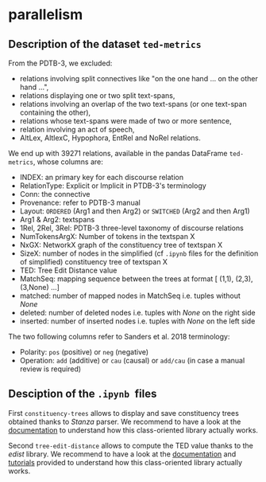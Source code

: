 # parallelism

## Description of the dataset ``ted-metrics``
From the PDTB-3, we excluded:
- relations involving split connectives like "on the one hand ... on the other
hand ...",
- relations displaying one or two split text-spans,
- relations involving an overlap of the two text-spans (or one text-span containing the other),
- relations whose text-spans were made of two or more sentence,
- relation involving an act of speech,
- AltLex, AltlexC, Hypophora, EntRel and NoRel relations.

We end up with 39271 relations, available in the pandas DataFrame ``ted-metrics``, whose columns are:
- INDEX: an primary key for each discourse relation
- RelationType: Explicit or Implicit in PTDB-3's terminology
- Conn: the connective
- Provenance: refer to PDTB-3 manual
- Layout: ``ORDERED`` (Arg1 and then Arg2) or ``SWITCHED`` (Arg2 and then Arg1)
- Arg1 & Arg2: textspans
- 1Rel, 2Rel, 3Rel: PDTB-3 three-level taxonomy of discourse relations
- NumTokensArgX: Number of tokens in the textspan X
- NxGX: NetworkX graph of the constituency tree of textspan X
- SizeX: number of nodes in the simplified (cf ``.ipynb`` files for the definition of simplified) constituency tree of textspan X
- TED: Tree Edit Distance value
- MatchSeq: mapping sequence between the trees at format [ (1,1), (2,3), (3,None) ...]
- matched: number of mapped nodes in MatchSeq i.e. tuples without _None_
- deleted: number of deleted nodes i.e. tuples with _None_ on the right side
- inserted: number of inserted nodes i.e. tuples with _None_ on the left side

The two following columns refer to Sanders et al. 2018 terminology:
- Polarity: ``pos`` (positive) or ``neg`` (negative)
- Operation: ``add`` (additive) or ``cau`` (causal) or ``add/cau`` (in case a manual review is required)

## Desciption of the ``.ipynb ``files

First ``constituency-trees`` allows to display and save constituency trees obtained thanks to *Stanza* parser. We recommend to have a look at the <a href="https://stanfordnlp.github.io/stanza/data_objects.html">documentation</a> to understand how this class-oriented library actually works. 

Second ``tree-edit-distance`` allows to compute the TED value thanks to the *edist* library.  We recommend to have a look at the <a href="https://edist.readthedocs.io/en/latest/">documentation</a> and <a href="https://gitlab.ub.uni-bielefeld.de/bpaassen/python-edit-distances/-/tree/master/">tutorials</a> provided to understand how this class-oriented library actually works.
 
